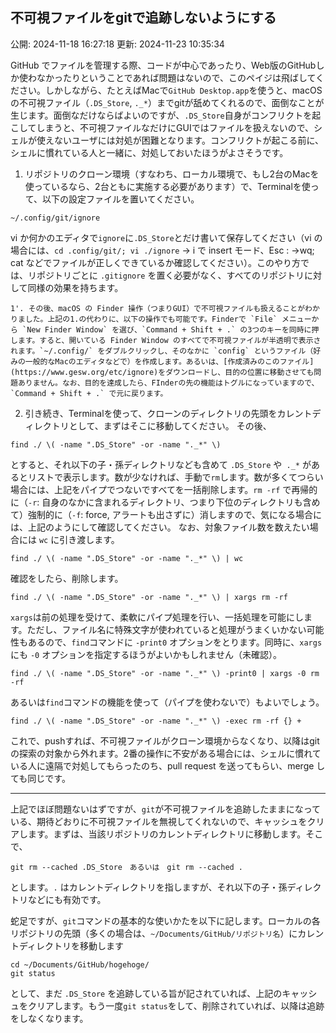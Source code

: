 ## 不可視ファイルをgitで追跡しないようにする

公開: 2024-11-18 16:27:18
更新: 2024-11-23 10:35:34


GitHub でファイルを管理する際、コードが中心であったり、Web版のGitHubしか使わなかったりということであれば問題はないので、このペイジは飛ばしてください。しかしながら、たとえばMacで`GitHub Desktop.app`を使うと、macOS の不可視ファイル（`.DS_Store`, `._*`）までgitが舐めてくれるので、面倒なことが生じます。面倒なだけならばよいのですが、`.DS_Store`自身がコンフリクトを起こしてしまうと、不可視ファイルなだけにGUIではファイルを扱えないので、シェルが使えないユーザには対処が困難となります。コンフリクトが起こる前に、シェルに慣れている人と一緒に、対処しておいたほうがよさそうです。

1. リポジトリのクローン環境（すなわち、ローカル環境で、もし2台のMacを使っているなら、2台ともに実施する必要があります）で、Terminalを使って、以下の設定ファイルを置いてください。
```
~/.config/git/ignore
```
vi か何かのエディタで`ignore`に`.DS_Store`とだけ書いて保存してください（vi の場合には、`cd .config/git/; vi ./ignore` → i で insert モード、Esc : →wq; cat などでファイルが正しくできているか確認してください）。このやり方では、リポジトリごとに `.gitignore`	 を置く必要がなく、すべてのリポジトリに対して同様の効果を持ちます。

	1'. その後、macOS の Finder 操作（つまりGUI）で不可視ファイルも扱えることがわかりました。上記の1.の代わりに、以下の操作でも可能です。Finderで `File` メニューから `New Finder Window` を選び、`Command + Shift + .` の3つのキーを同時に押します。すると、開いている Finder Window のすべてで不可視ファイルが半透明で表示されます。`~/.config/` をダブルクリックし、そのなかに `config` というファイル（好みの一般的なMacのエディタなどで）を作成します。あるいは、[作成済みのこのファイル](https://www.gesw.org/etc/ignore)をダウンロードし、目的の位置に移動させても問題ありません。なお、目的を達成したら、FInderの先の機能はトグルになっていますので、`Command + Shift + .` で元に戻ります。

2. 引き続き、Terminalを使って、クローンのディレクトリの先頭をカレントディレクトリとして、まずはそこに移動してください。
その後、
```
find ./ \( -name ".DS_Store" -or -name "._*" \)
```
とすると、それ以下の子・孫ディレクトリなども含めて `.DS_Store` や` ._*` があるとリストで表示します。数が少なければ、手動で`rm`します。数が多くてつらい場合には、上記をパイプでつないですべてを一括削除します。`rm -rf` で再帰的に（`-r`: 自身のなかに含まれるディレクトリ、つまり下位のディレクトリも含めて）強制的に（`-f`: force, アラートも出さずに）消しますので、気になる場合には、上記のようにして確認してください。
なお、対象ファイル数を数えたい場合には `wc` に引き渡します。
```
find ./ \( -name ".DS_Store" -or -name "._*" \) | wc
```
確認をしたら、削除します。
```
find ./ \( -name ".DS_Store" -or -name "._*" \) | xargs rm -rf
```
`xargs`は前の処理を受けて、柔軟にパイプ処理を行い、一括処理を可能にします。ただし、ファイル名に特殊文字が使われていると処理がうまくいかない可能性もあるので、`find`コマンドに `-print0` 	オプションをとります。同時に、`xargs` にも `-0`	 オプションを指定するほうがよいかもしれません（未確認）。
```
find ./ \( -name ".DS_Store" -or -name "._*" \) -print0 | xargs -0 rm -rf
```
あるいは`find`コマンドの機能を使って（パイプを使わないで）もよいでしょう。
```
find ./ \( -name ".DS_Store" -or -name "._*" \) -exec rm -rf {} +
```

これで、pushすれば、不可視ファイルがクローン環境からなくなり、以降はgitの探索の対象から外れます。2番の操作に不安がある場合には、シェルに慣れている人に遠隔で対処してもらったのち、pull request を送ってもらい、merge しても同じです。

------
上記でほぼ問題ないはずですが、`git`が不可視ファイルを追跡したままになっている、期待どおりに不可視ファイルを無視してくれないので、キャッシュをクリアします。まずは、当該リポジトリのカレントディレクトリに移動します。そこで、
```
git rm --cached .DS_Store　あるいは　git rm --cached .
```
とします。`.`  はカレントディレクトリを指しますが、それ以下の子・孫ディレクトリなどにも有効です。

蛇足ですが、`git`コマンドの基本的な使いかたを以下に記します。ローカルの各リポジトリの先頭（多くの場合は、`~/Documents/GitHub/リポジトリ名`）にカレントディレクトリを移動します
```
cd ~/Documents/GitHub/hogehoge/
git status
```
として、まだ `.DS_Store` を追跡している旨が記されていれば、上記のキャッシュをクリアします。もう一度`git status`をして、削除されていれば、以降は追跡をしなくなります。

